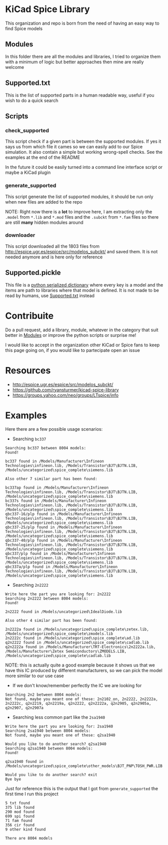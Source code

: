 # KiCad Spice Library
This organization and repo is born from the need of having an easy way to find Spice models

## Modules
In this folder there are all the modules and libraries, I tried to organize them with a minimum of logic but better approaches then mine are really welcome

## Supported.txt
This is the list of supported parts in a human readable way, useful if you wish to do a quick search

## Scripts

### check_supported
This script check if a given part is between the supported modules. If yes it says us from which file it cames so we can easily add to our Spice simulation. It also contain a simple but working wrong-spell checks. See the examples at the end of the README

In the future it could be easily turned into a command line interface script or maybe a KiCad plugin

### generate_supported
This script generate the list of supported modules, it should be run only when new files are added to the repo

NOTE: Right now there is a **lot** to improve here, I am extracting only the `.model` from `*.lib` and `*.mod` files and the `.subckt` from `*.fam` files so there are still **many** hidden modules around

### downloader
This script downloaded all the 1803 files from http://espice.ugr.es/espice/src/modelos_subckt/ and saved them. It is not needed anymore and is here only for reference

## Supported.pickle
This file is a [python serialized dictionary](https://docs.python.org/3/library/pickle.html) where every key is a model and the items are path to libraries where that model is defined. It is not made to be read by humans, use [Supported.txt](Supported.txt) instead

# Contribuite
Do a pull request, add a library, module, whatever in the category that suit better in [Modules](/Modules) or improve the python scripts or surprise me!

I would like to accept in the organization other KiCad or Spice fans to keep this page going on, if you would like to partecipate open an issue

# Resources
- http://espice.ugr.es/espice/src/modelos_subckt/
- https://github.com/ryansturmer/kicad-spice-library
- https://groups.yahoo.com/neo/groups/LTspice/info


# Examples

Here there are a few possible usage scenarios:

- Searching `bc337`
```
Searching bc337 between 8004 models:
Found!

bc337 found in /Models/Manufacturer\Infineon Technologies\infineon.lib, /Models/Transistor\BJT\BJTN.LIB, /Models/uncategorized\spice_complete\siemens.lib

Also other 7 similar part has been found:

bc337ap found in /Models/Manufacturer\Infineon Technologies\infineon.lib, /Models/Transistor\BJT\BJTN.LIB, /Models/uncategorized\spice_complete\siemens.lib
bc337s found in /Models/Manufacturer\Infineon Technologies\infineon.lib, /Models/Transistor\BJT\BJTN.LIB, /Models/uncategorized\spice_complete\siemens.lib
qbc337-16/plp found in /Models/Manufacturer\Infineon Technologies\infineon.lib, /Models/Transistor\BJT\BJTN.LIB, /Models/uncategorized\spice_complete\siemens.lib
qbc337-25/plp found in /Models/Manufacturer\Infineon Technologies\infineon.lib, /Models/Transistor\BJT\BJTN.LIB, /Models/uncategorized\spice_complete\siemens.lib
qbc337-40/plp found in /Models/Manufacturer\Infineon Technologies\infineon.lib, /Models/Transistor\BJT\BJTN.LIB, /Models/uncategorized\spice_complete\siemens.lib
qbc337/plp found in /Models/Manufacturer\Infineon Technologies\infineon.lib, /Models/Transistor\BJT\BJTN.LIB, /Models/uncategorized\spice_complete\siemens.lib
qbc337a/plp found in /Models/Manufacturer\Infineon Technologies\infineon.lib, /Models/Transistor\BJT\BJTN.LIB, /Models/uncategorized\spice_complete\siemens.lib
```

- Searching `2n2222`
```
Write here the part you are looking for: 2n2222
Searching 2n2222 between 8004 models:
Found!

2n2222 found in /Models/uncategorized\IdealDiode.lib

Also other 4 similar part has been found:

2n2222a found in /Models/uncategorized\spice_complete\zetex.lib, /Models/uncategorized\spice_complete\zmodels.lib
2n2222c found in /Models/uncategorized\spice_complete\ad.lib
q2n2222 found in /Models/uncategorized\spice_complete\cadlab.lib
q2n2222a found in /Models/Manufacturer\TRT-Electronics\2n2222a.lib, /Models/Manufacturer\Zetex Semiconductors\ZMODELS.LIB, /Models/uncategorized\spice_complete\cadlab.lib
```
NOTE: this is actually quite a good example because it shows us that we have this IC produced by different manufacturers, so we can pick the model more similar to our use case

- If we don't know/remember perfectly the IC we are looking for
```
Searching 2n2 between 8004 models:
Not found, maybe you meant one of these: 2n2102_on, 2n2222, 2n2222a, 2n2222c, q2n2219, q2n2219a, q2n2222, q2n2222a, q2n2905, q2n2905a, q2n2907, q2n2907a
```

- Searching less common part like the `2sa1940`
```
Write here the part you are looking for: 2sa1940
Searching 2sa1940 between 8004 models:
Not found, maybe you meant one of these: q2sa1940

Would you like to do another search? q2sa1940
Searching q2sa1940 between 8004 models:
Found!

q2sa1940 found in /Models/uncategorized\spice_complete\other_models\BJT_PNP\TOSH_PWR.LIB

Would you like to do another search? exit
Bye bye
```

Just for reference this is the output that I got from `generate_supported` the first time I run this project
```
5 txt found
375 lib found
290 mod found
699 spi found
71 fam found
356 cir found
9 other kind found

There are 8004 models
```